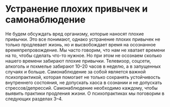 # Устранение плохих привычек и самонаблюдение

Не будем обсуждать вред организму, которые наносят плохие привычки. Это все понимают, однако устранение плохих привычек не только продлевает жизнь, но и высвобождает время на осознанное времяпрепровождение. Мы часто говорим, что нам не хватает времени на то, чтобы сделать что-то нужное. Но при этом не осознаем сколько нашего времени забирают плохие привычки. Телевизор, соцсети, алкоголь и похмелье забирают 10–20 часов в неделю, а в запущенных случаях и больше.
Самонаблюдение за собой является важной психопрактикой, которая помогает не только сохранять устойчивость внутреннего состояния, не допускать хаоса в сознании и не допускать стрессов/депрессий. Самонаблюдение необходимо каждому, чтобы выявить практики продления жизни. О психопрактиках мы поговорим в следующих разделах 3–4.
